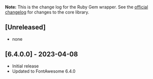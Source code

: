 **Note:** This is the change log for the Ruby Gem wrapper. See
the [official changelog](https://fontawesome.com/docs/changelog/)
for changes to the core library.

## [Unreleased]

* none

## [6.4.0.0] - 2023-04-08

* Initial release
* Updated to FontAwesome 6.4.0
